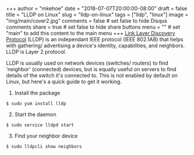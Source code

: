 +++
author = "mkehoe"
date = "2018-07-07T20:00:00-08:00"
draft = false
title = "LLDP on Linux"
slug = "lldp-on-linux"
tags = ["lldp", "linux"]
image = "img/main/cover2.jpg"
comments = false     # set false to hide Disqus comments
share = true        # set false to hide share buttons
menu = ""           # set "main" to add this content to the main menu
+++
[Link Layer Discovery Protocol](https://en.wikipedia.org/wiki/Link_Layer_Discovery_Protocol) (LLDP) is an independant IEEE protocol (IEEE 802.1AB) that helps with gathering/ advertising a device's identity, capabilities, and neighbors. LLDP is Layer 2 protocol.

LLDP is usually used on network devices (switches/ routers) to find 'neighbor' (connected) devices, but is equally useful on servers to find details of the switch it's connected to. This is not enabled by default on Linux, but here's a quick guide to get it working.

1. Install the package
```
$ sudo yum install lldp
```

2. Start the daemon
```
$ sudo service lldpd start
```

3. Find your neighbor device
```
$ sudo lldpcli show neighbors
```
